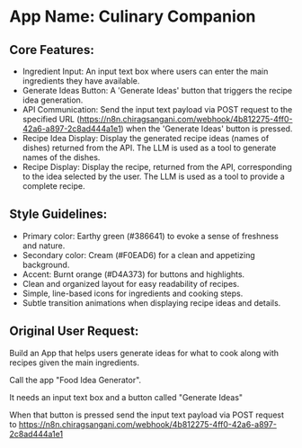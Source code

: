 # **App Name**: Culinary Companion

## Core Features:

- Ingredient Input: An input text box where users can enter the main ingredients they have available.
- Generate Ideas Button: A 'Generate Ideas' button that triggers the recipe idea generation.
- API Communication: Send the input text payload via POST request to the specified URL (https://n8n.chiragsangani.com/webhook/4b812275-4ff0-42a6-a897-2c8ad444a1e1) when the 'Generate Ideas' button is pressed.
- Recipe Idea Display: Display the generated recipe ideas (names of dishes) returned from the API. The LLM is used as a tool to generate names of the dishes.
- Recipe Display: Display the recipe, returned from the API, corresponding to the idea selected by the user. The LLM is used as a tool to provide a complete recipe.

## Style Guidelines:

- Primary color: Earthy green (#386641) to evoke a sense of freshness and nature.
- Secondary color: Cream (#F0EAD6) for a clean and appetizing background.
- Accent: Burnt orange (#D4A373) for buttons and highlights.
- Clean and organized layout for easy readability of recipes.
- Simple, line-based icons for ingredients and cooking steps.
- Subtle transition animations when displaying recipe ideas and details.

## Original User Request:
Build an App that helps users generate ideas for what to cook along with recipes given the main ingredients.

Call the app "Food Idea Generator".

It needs an input text box and a button called "Generate Ideas"

When that button is pressed send the input text payload via POST request to https://n8n.chiragsangani.com/webhook/4b812275-4ff0-42a6-a897-2c8ad444a1e1